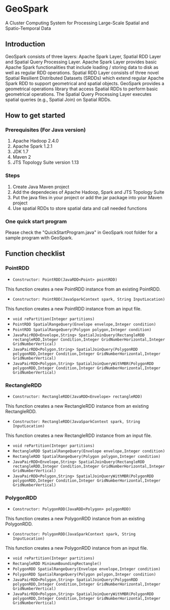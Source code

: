 # GeoSpark
A Cluster Computing System for Processing Large-Scale Spatial and Spatio-Temporal Data

## Introduction
GeoSpark consists of three layers: Apache Spark Layer, Spatial RDD Layer and Spatial Query Processing Layer. Apache Spark Layer provides basic Apache Spark functionalities that include loading / storing data to disk as well as regular RDD operations. Spatial RDD Layer consists of three novel Spatial Resilient Distributed Datasets (SRDDs) which extend regular Apache Spark RDD to support geometrical and spatial objects. GeoSpark provides a geometrical operations library that access Spatial RDDs to perform basic geometrical operations. The Spatial Query Processing Layer executes spatial queries (e.g., Spatial Join) on Spatial RDDs.

## How to get started

### Prerequisites (For Java version)

1. Apache Hadoop 2.4.0
2. Apache Spark 1.2.1
3. JDK 1.7
4. Maven 2
5. JTS Topology Suite version 1.13

### Steps
1. Create Java Maven project
2. Add the dependecies of Apache Hadoop, Spark and JTS Topology Suite
3. Put the java files in your project or add the jar package into your Maven project
4. Use spatial RDDs to store spatial data and call needed functions

### One quick start program
Please check the "QuickStartProgram.java" in GeoSpark root folder for a sample program with GeoSpark.

## Function checklist

### PointRDD

 * `Constructor: PointRDD(JavaRDD<Point> pointRDD)`

This function creates a new PointRDD instance from an existing PointRDD.

  * `Constructor: PointRDD(JavaSparkContext spark, String InputLocation)`

This function creates a new PointRDD instance from an input file.
  
  * `void rePartition(Integer partitions)`
  * `PointRDD SpatialRangeQuery(Envelope envelope,Integer condition)`
  * `PointRDD SpatialRangeQuery(Polygon polygon,Integer condition)`
  * `JavaPairRDD<Envelope,String> SpatialJoinQuery(RectangleRDD rectangleRDD,Integer Condition,Integer GridNumberHorizontal,Integer GridNumberVertical)`
  * `JavaPairRDD<Polygon,String> SpatialJoinQuery(PolygonRDD polygonRDD,Integer Condition,Integer GridNumberHorizontal,Integer GridNumberVertical)`
  * `JavaPairRDD<Polygon,String> SpatialJoinQueryWithMBR(PolygonRDD polygonRDD,Integer Condition,Integer GridNumberHorizontal,Integer GridNumberVertical)`

### RectangleRDD

  * `Constructor: RectangleRDD(JavaRDD<Envelope> rectangleRDD)`
 
This function creates a new RectangleRDD instance from an existing RectangleRDD.

  * `Constructor: RectangleRDD(JavaSparkContext spark, String InputLocation)`
 
This function creates a new RectangleRDD instance from an input file.  

  * `void rePartition(Integer partitions)`
  * `RectangleRDD SpatialRangeQuery(Envelope envelope,Integer condition)`
  * `RectangleRDD SpatialRangeQuery(Polygon polygon,Integer condition)`
  * `JavaPairRDD<Envelope,String> SpatialJoinQuery(RectangleRDD rectangleRDD,Integer Condition,Integer GridNumberHorizontal,Integer GridNumberVertical)`
  * `JavaPairRDD<Polygon,String> SpatialJoinQueryWithMBR(PolygonRDD polygonRDD,Integer Condition,Integer GridNumberHorizontal,Integer GridNumberVertical)`

### PolygonRDD

  * `Constructor: PolygonRDD(JavaRDD<Polygon> polygonRDD)`

This function creates a new PolygonRDD instance from an existing PolygonRDD.

  * `Constructor: PolygonRDD(JavaSparkContext spark, String InputLocation)`

This function creates a new PolygonRDD instance from an input file.

  * `void rePartition(Integer partitions)`
  * `RectangleRDD MinimumBoundingRectangle()`
  * `PolygonRDD SpatialRangeQuery(Envelope envelope,Integer condition)`
  * `PolygonRDD SpatialRangeQuery(Polygon polygon,Integer condition)`
  * `JavaPairRDD<Polygon,String> SpatialJoinQuery(PolygonRDD polygonRDD,Integer Condition,Integer GridNumberHorizontal,Integer GridNumberVertical)`
  * `JavaPairRDD<Polygon,String> SpatialJoinQueryWithMBR(PolygonRDD polygonRDD,Integer Condition,Integer GridNumberHorizontal,Integer GridNumberVertical)`
